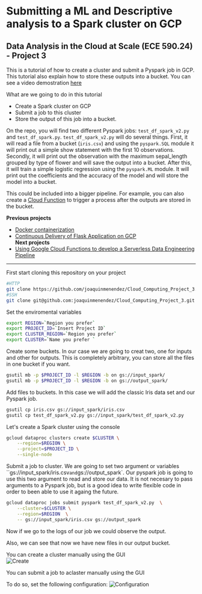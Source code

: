 # Submitting a ML and Descriptive analysis to a Spark cluster on GCP
## Data Analysis in the Cloud at Scale (ECE 590.24) - Project 3

This is a tutorial of how to create a cluster and submit a Pyspark job in GCP. This tutorial also explain how to store these outputs into a bucket. You can see a video demostration [here]()

What are we going to do in this tutorial
- Create a Spark cluster on GCP
- Submit a job to this cluster
- Store the output of this job into a bucket.

On the repo, you will find two different Pyspark jobs: `test_df_spark_v2.py` and `test_df_spark.py`.  `test_df_spark_v2.py` will do several things. First, it will read a file from a bucket (`iris.csv`) and using the `pyspark.SQL` module it will print out a simple show statement with the first 10 observations. Secondly, it will print out the observation with the maximum sepal_length grouped by type of flower and will save the output into a bucket. After this, it will train a simple logistic regression using the `pyspark.ML` module. It will print out the coefficients and the accuracy of the model and will store the model into a bucket.

This could be included into a bigger pipeline. For example, you can also create a [Cloud Function](https://github.com/joaquinmenendez/Cloud_Computing_Project_4) to trigger a process after the outputs are stored in the bucket. 

**Previous projects**<br>
- [Docker containerization](https://github.com/joaquinmenendez/Cloud_Computing_Project_2)<br>
- [Continuous Delivery of Flask Application on GCP](https://github.com/joaquinmenendez/Cloud_Computing_Project_1)<br>
**Next projects**<br>
- [Using Google Cloud Functions to develop a Serverless Data Engineering Pipeline](https://github.com/joaquinmenendez/Cloud_Computing_Project_4)
---

First start cloning this repository on your project
```bash
#HTTP
git clone https://github.com/joaquinmenendez/Cloud_Computing_Project_3.git
#SSH
git clone git@github.com:joaquinmenendez/Cloud_Computing_Project_3.git
```

Set the enviromental variables
```bash
export REGION=`Region you prefer`
export PROJECT_ID=`Insert Project ID`
export CLUSTER_REGION=`Region you prefer`
export CLUSTER=`Name you prefer `
```

Create  some buckets. In our case we are going to creat two, one for inputs and other for outputs. This is completely arbitrary, you can store all the files in one bucket if you want.
```bash
gsutil mb -p $PROJECT_ID -l $REGION -b on gs://input_spark/
gsutil mb -p $PROJECT_ID -l $REGION -b on gs://output_spark/
```

Add files to buckets. In this case we will add the classic Iris data set and our Pyspark job.
```bash
gsutil cp iris.csv gs://input_spark/iris.csv
gsutil cp test_df_spark_v2.py gs://input_spark/test_df_spark_v2.py
```

Let's create a Spark cluster using the console
```bash
gcloud dataproc clusters create $CLUSTER \
    --region=$REGION \
    --project=$PROJECT_ID \
    --single-node
```

Submit a job to cluster. We are going to set two argument or variables ``gs://input_spark/iris.csv` and `gs://output_spark`. Our pyspark job is going to use this two argument to read and store our data. It is not necesary to pass arguments to a Pyspark job, but is a good idea to write flexible code in order to been able to use it againg the future.

```bash
gcloud dataproc jobs submit pyspark test_df_spark_v2.py  \
    --cluster=$CLUSTER \
    --region=$REGION  \
    -- gs://input_spark/iris.csv gs://output_spark
 ```
 Now if we go to the logs of our job we could observe the output.
 ![]()
 
 Also, we can see that now we have new files in our output bucket.
 ![]()
 
 You can create a cluster manually using the GUI<br>
 ![Create](https://user-images.githubusercontent.com/43391630/78735282-6510d780-7918-11ea-9800-b69b82b82d2a.png)
  
 You can submit a job to aclaster manually using the GUI<br>
 
 To do so, set the following configuration:
  ![Configuration](https://user-images.githubusercontent.com/43391630/78744927-d6f51b00-7930-11ea-8aab-e496fbc46b5f.png)
  
  

